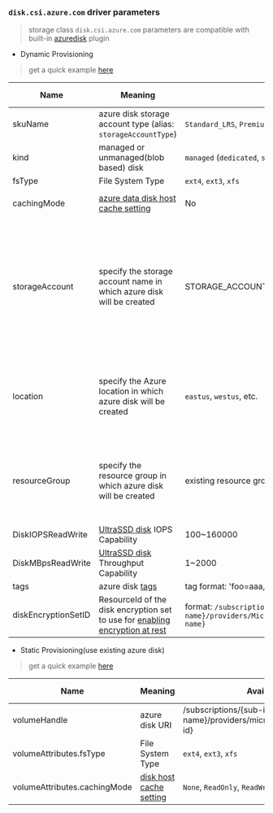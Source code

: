 ### `disk.csi.azure.com` driver parameters
 > storage class `disk.csi.azure.com` parameters are compatible with built-in [azuredisk](https://kubernetes.io/docs/concepts/storage/volumes/#azuredisk) plugin

 - Dynamic Provisioning
  > get a quick example [here](../deploy/example/storageclass-azuredisk-csi.yaml)

Name | Meaning | Available Value | Mandatory | Default value
--- | --- | --- | --- | ---
skuName | azure disk storage account type (alias: `storageAccountType`)| `Standard_LRS`, `Premium_LRS`, `StandardSSD_LRS`, `UltraSSD_LRS` | No | `Standard_LRS`
kind | managed or unmanaged(blob based) disk | `managed` (`dedicated`, `shared` are deprecated since it's using unmanaged disk) | No | `managed`
fsType | File System Type | `ext4`, `ext3`, `xfs` | No | `ext4`
cachingMode | [azure data disk host cache setting](https://docs.microsoft.com/en-us/azure/virtual-machines/windows/premium-storage-performance#disk-caching) | No | `None`, `ReadOnly`, `ReadWrite` | `ReadOnly`
storageAccount | specify the storage account name in which azure disk will be created | STORAGE_ACCOUNT_NAME | No | if empty, driver will find a suitable storage account that matches `skuName` in the same resource group as current k8s cluster
location | specify the Azure location in which azure disk will be created | `eastus`, `westus`, etc. | No | if empty, driver will use the same location name as current k8s cluster
resourceGroup | specify the resource group in which azure disk will be created | existing resource group name | No | if empty, driver will use the same resource group name as current k8s cluster
DiskIOPSReadWrite | [UltraSSD disk](https://docs.microsoft.com/en-us/azure/virtual-machines/linux/disks-ultra-ssd) IOPS Capability | 100~160000 | No | `500`
DiskMBpsReadWrite | [UltraSSD disk](https://docs.microsoft.com/en-us/azure/virtual-machines/linux/disks-ultra-ssd) Throughput Capability | 1~2000 | No | `100`
tags | azure disk [tags](https://docs.microsoft.com/en-us/azure/azure-resource-manager/management/tag-resources) | tag format: 'foo=aaa,bar=bbb' | No | ""
diskEncryptionSetID | ResourceId of the disk encryption set to use for [enabling encryption at rest](https://docs.microsoft.com/en-us/azure/virtual-machines/windows/disk-encryption) | format: `/subscriptions/{subs-id}/resourceGroups/{rg-name}/providers/Microsoft.Compute/diskEncryptionSets/{diskEncryptionSet-name}` | No | ""

 - Static Provisioning(use existing azure disk)
  > get a quick example [here](../deploy/example/pv-azuredisk-csi.yaml)

Name | Meaning | Available Value | Mandatory | Default value
--- | --- | --- | --- | ---
volumeHandle| azure disk URI | /subscriptions/{sub-id}/resourcegroups/{group-name}/providers/microsoft.compute/disks/{disk-id} | Yes | N/A
volumeAttributes.fsType | File System Type | `ext4`, `ext3`, `xfs` | No | `ext4`
volumeAttributes.cachingMode | [disk host cache setting](https://docs.microsoft.com/en-us/azure/virtual-machines/windows/premium-storage-performance#disk-caching)| `None`, `ReadOnly`, `ReadWrite` | No  | `ReadOnly`
